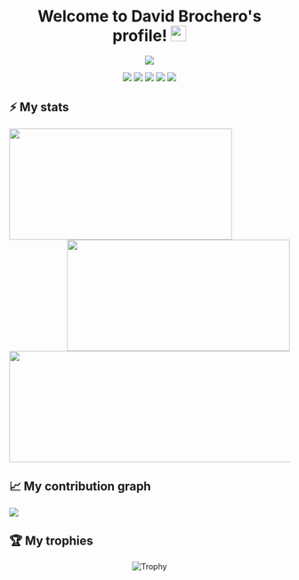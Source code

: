 <!-- Heading -->
<h1 align="center">
  Welcome to David Brochero's profile!
  <img src="https://cdn.discordapp.com/emojis/853990630095060992.gif?size=48&quality=lossless&size=32" width="28">
</h1>

<!-- Typing SVG -->
<p align="center">
  <a href="https://git.io/typing-svg"><img src="https://readme-typing-svg.herokuapp.com?font=Fira+Code&color=99C794&size=22&center=true&vCenter=true&width=500&height=45&lines=Also+known+as+D+Brox;22+years+old+engineering+student;Linux+%26+FOSS+enthusiast;Nice+to+meet+you!"></a>
</p>

<p align="center">
  <img src="https://img.shields.io/badge/OS-Pop!__OS-informational?&style=for-the-badge&color=46b3c1"/>
  <img src="https://img.shields.io/badge/TERM-ALACRITTY-%23e42f00?style=for-the-badge"/>
  <img src="https://img.shields.io/badge/BROWSER-FIREFOX-%2300acff?style=for-the-badge"/>
  <img src="https://img.shields.io/badge/EDITOR-CODIUM-%2359933d?style=for-the-badge"/>
  <img src="https://img.shields.io/badge/SHELL-XONSH-%234a9bc8?style=for-the-badge"/>
</p>

## ⚡ My stats
<p align="center">
  <img align="left" width="400rem" height="200rem" src="https://github-readme-stats.vercel.app/api?username=D-Brox&hide_border=true&theme=solarized-dark"/>
  <img align="right" width="400rem" height="200rem" src="https://github-readme-streak-stats.herokuapp.com/?user=D-Brox&&hide_border=true&theme=solarized-dark"/>
  <img align="center" width="600rem" height="200rem" src="https://github-readme-stats.vercel.app/api/top-langs/?username=D-Brox&&layout=compact&card_width=600rem&hide_border=true&theme=solarized-dark"/>
</p>

## 📈 My contribution graph
<img src="https://activity-graph.herokuapp.com/graph?username=D-Brox&hide_border=true&theme=react-dark"/>

## 🏆 My trophies
<p align="center">
  <img src="https://github-profile-trophy.vercel.app/?username=D-Brox&theme=nord&margin-w=15&margin-h=15&column=6" alt="Trophy" />
</p>

